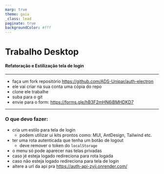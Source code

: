 ```yaml
---
marp: true
theme: gaia
_class: lead
paginate: true
backgroundColor: #fff
---
```


# Trabalho Desktop
#### Refatoração e Estilização tela de login

---

- faça um fork repositório https://github.com/ADS-Unipar/auth-electron
- ele vai criar na sua conta uma cópia do repo
- clone ele trabalhe 
- suba para o git
- envie para o form: https://forms.gle/hB3F2mHN6iBMHDKD7

---

### O que devo fazer:

- cria um estilo para tela de login
  - podem utilizar ui kits prontos como: MUI, AntDesign, Tailwind etc.
- ter uma rota autenticada que tenha um botão de logout
  - deve remover o token do `localStorage`
- o menu só pode aparecer nas telas privadas
- caso jé esteja logado redireciona para rota logada
- caso não esteja logado redireciona para tela de login
- altere a url da api pra https://auth-api-zyji.onrender.com/
